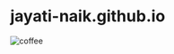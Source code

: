 # jayati-naik.github.io

![coffee](https://user-images.githubusercontent.com/31473347/164362283-b1b9793e-4577-4816-a8df-f42f54568b26.png)

